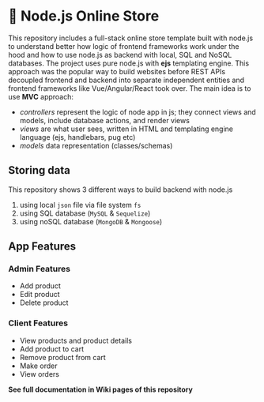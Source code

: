 # :green_heart: Node.js Online Store

This repository includes a full-stack online store template built with node.js to understand better how logic of frontend frameworks work under the hood and how to use node.js as backend with local, SQL and NoSQL databases. The project uses pure node.js with **ejs** templating engine. This approach was the popular way to build websites before REST APIs decoupled frontend and backend into separate independent entities and frontend frameworks like Vue/Angular/React took over. The main idea is to use **MVC** approach:

- _controllers_ represent the logic of node app in js; they connect views and models, include database actions, and render views
- _views_ are what user sees, written in HTML and templating engine language (ejs, handlebars, pug etc)
- _models_ data representation (classes/schemas)

## Storing data

This repository shows 3 different ways to build backend with node.js

1. using local `json` file via file system `fs`
2. using SQL database (`MySQL` & `Sequelize`)
3. using noSQL database (`MongoDB` & `Mongoose`)

## App Features

### Admin Features

- Add product
- Edit product
- Delete product

### Client Features

- View products and product details
- Add product to cart
- Remove product from cart
- Make order
- View orders

**See full documentation in Wiki pages of this repository**
